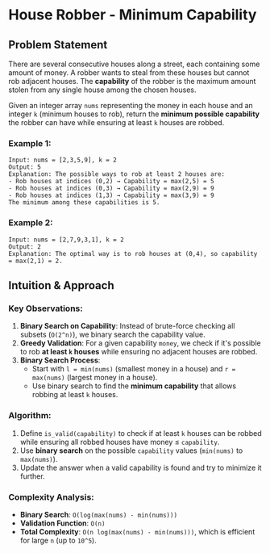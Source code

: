 # House Robber - Minimum Capability

## Problem Statement
There are several consecutive houses along a street, each containing some amount of money. A robber wants to steal from these houses but cannot rob adjacent houses. The **capability** of the robber is the maximum amount stolen from any single house among the chosen houses.

Given an integer array `nums` representing the money in each house and an integer `k` (minimum houses to rob), return the **minimum possible capability** the robber can have while ensuring at least `k` houses are robbed.

### Example 1:
```plaintext
Input: nums = [2,3,5,9], k = 2
Output: 5
Explanation: The possible ways to rob at least 2 houses are:
- Rob houses at indices (0,2) → Capability = max(2,5) = 5
- Rob houses at indices (0,3) → Capability = max(2,9) = 9
- Rob houses at indices (1,3) → Capability = max(3,9) = 9
The minimum among these capabilities is 5.
```

### Example 2:
```plaintext
Input: nums = [2,7,9,3,1], k = 2
Output: 2
Explanation: The optimal way is to rob houses at (0,4), so capability = max(2,1) = 2.
```

## Intuition & Approach
### Key Observations:
1. **Binary Search on Capability**: Instead of brute-force checking all subsets (`O(2^n)`), we binary search the capability value.
2. **Greedy Validation**: For a given capability `money`, we check if it's possible to rob **at least `k` houses** while ensuring no adjacent houses are robbed.
3. **Binary Search Process**:
   - Start with `l = min(nums)` (smallest money in a house) and `r = max(nums)` (largest money in a house).
   - Use binary search to find the **minimum capability** that allows robbing at least `k` houses.

### Algorithm:
1. Define `is_valid(capability)` to check if at least `k` houses can be robbed while ensuring all robbed houses have money ≤ `capability`.
2. Use **binary search** on the possible `capability` values (`min(nums)` to `max(nums)`).
3. Update the answer when a valid capability is found and try to minimize it further.

### Complexity Analysis:
- **Binary Search**: `O(log(max(nums) - min(nums)))`
- **Validation Function**: `O(n)`
- **Total Complexity**: `O(n log(max(nums) - min(nums)))`, which is efficient for large `n` (up to `10^5`).


